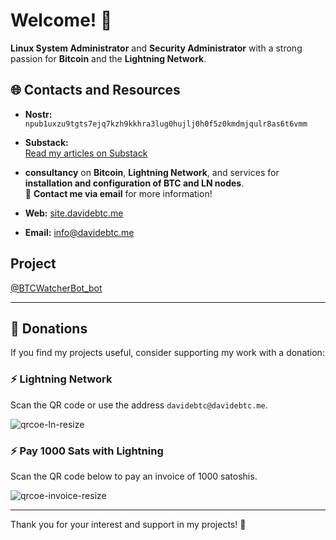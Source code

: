 
# Welcome! 👋

**Linux System Administrator** and **Security Administrator** with a strong passion for **Bitcoin** and the **Lightning Network**.


## 🌐 Contacts and Resources

- **Nostr:**  
  `npub1uxzu9tgts7ejq7kzh9kkhra3lug0hujlj0h0f5z0kmdmjqulr8as6t6vmm`

- **Substack:**  
  [Read my articles on Substack](https://davidebtc186.substack.com/)

- **consultancy** on **Bitcoin**, **Lightning Network**, and services for **installation and configuration of BTC and LN nodes**.  
📩 **Contact me via email** for more information!

- **Web:**
  [site.davidebtc.me](https://site.davidebtc.me)
  
- **Email:**
  info@davidebtc.me

## Project

[@BTCWatcherBot_bot
](https://t.me/BTCWatcherBot_bot)

---

## 💸 Donations

If you find my projects useful, consider supporting my work with a donation:

### ⚡ Lightning Network
Scan the QR code or use the address `davidebtc@davidebtc.me`.

![qrcoe-ln-resize](https://github.com/user-attachments/assets/e5318af2-b93e-4cf6-a297-f85414a5c4e9)



### ⚡ Pay 1000 Sats with Lightning
Scan the QR code below to pay an invoice of 1000 satoshis.

![qrcoe-invoice-resize](https://github.com/user-attachments/assets/639fae08-2b2b-455a-bf25-52756de8e0d6)



---

Thank you for your interest and support in my projects! 🚀

